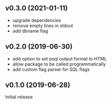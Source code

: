 ## v0.3.0 (2021-01-11)

- upgrade dependencies
- remove empty lines in stdout
- add dbname flag

## v0.2.0 (2019-06-30)

- add option to set psql output format to HTML
- allow package to be called programmatically
- add custom flag parser for SQL flags

## v0.1.0 (2019-06-28)

Initial release
